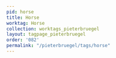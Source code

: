 ```yaml
---
pid: horse
title: Horse
worktag: Horse
collection: worktags_pieterbruegel
layout: tagpage_pieterbruegel
order: '082'
permalink: "/pieterbruegel/tags/horse"
---
```

